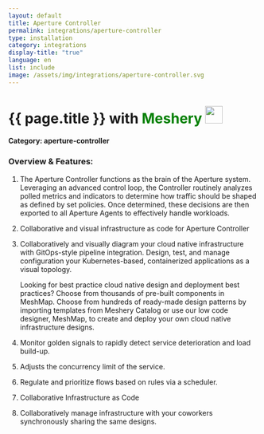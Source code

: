 ```yaml
---
layout: default
title: Aperture Controller
permalink: integrations/aperture-controller
type: installation
category: integrations
display-title: "true"
language: en
list: include
image: /assets/img/integrations/aperture-controller.svg
---
```


<h1>{{ page.title }} with <span style="font-weight: bold; color: green;">Meshery</span> <img src="{{ page.image }}" style="width: 35px; height: 35px;" /></h1>


#### Category: aperture-controller

### Overview & Features:
1. The Aperture Controller functions as the brain of the Aperture system. Leveraging an advanced control loop, the Controller routinely analyzes polled metrics and indicators to determine how traffic should be shaped as defined by set policies. Once determined, these decisions are then exported to all Aperture Agents to effectively handle workloads.

2. Collaborative and visual infrastructure as code for Aperture Controller

4. 
    Collaboratively and visually diagram your cloud native infrastructure with GitOps-style pipeline integration. Design, test, and manage configuration your Kubernetes-based, containerized applications as a visual topology.



    Looking for best practice cloud native design and deployment best practices? Choose from thousands of pre-built components in MeshMap. Choose from hundreds of ready-made design patterns by importing templates from Meshery Catalog or use our low code designer, MeshMap, to create and deploy your own cloud native infrastructure designs.



5. Monitor golden signals to rapidly detect service deterioration and load build-up.

6. Adjusts the concurrency limit of the service.

7. Regulate and prioritize flows based on rules via a scheduler.

8. Collaborative Infrastructure as Code

9. Collaboratively manage infrastructure with your coworkers synchronously sharing the same designs.

